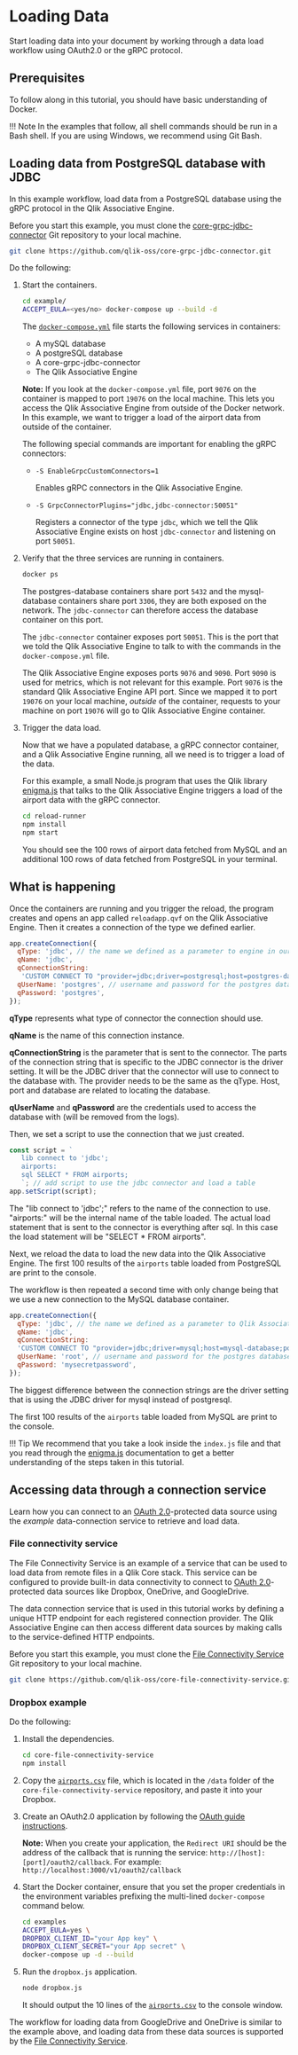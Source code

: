# Loading Data

Start loading data into your document by working through a data load workflow using OAuth2.0 or the gRPC protocol.

## Prerequisites

To follow along in this tutorial, you should have basic understanding of Docker.

!!! Note
    In the examples that follow, all shell commands should be run in a Bash shell.
    If you are using Windows, we recommend using Git Bash.

## Loading data from PostgreSQL database with JDBC

In this example workflow, load data from a PostgreSQL database
using the gRPC protocol in the Qlik Associative Engine.

Before you start this example, you must clone the [core-grpc-jdbc-connector](https://github.com/qlik-oss/core-grpc-jdbc-connector)
Git repository to your local machine.

``` bash
git clone https://github.com/qlik-oss/core-grpc-jdbc-connector.git
```

Do the following:

1. Start the containers.

    ```bash
    cd example/
    ACCEPT_EULA=<yes/no> docker-compose up --build -d
    ```

    The [`docker-compose.yml`](https://github.com/qlik-oss/core-grpc-jdbc-connector/blob/master/example/docker-compose.yml)
    file starts the following services in containers:

    - A mySQL database
    - A postgreSQL database
    - A core-grpc-jdbc-connector
    - The Qlik Associative Engine

    **Note:** If you look at the `docker-compose.yml` file, port `9076` on the container
    is mapped to port `19076` on the local machine.
    This lets you access the Qlik Associative Engine from outside of the Docker network.
    In this example, we want to trigger a load of the airport data
    from outside of the container.

    The following special commands are important for enabling the gRPC connectors:

    - `-S EnableGrpcCustomConnectors=1`

        Enables gRPC connectors in the Qlik Associative Engine.

    - `-S GrpcConnectorPlugins="jdbc,jdbc-connector:50051"`

        Registers a connector of the type `jdbc`,
        which we tell the Qlik Associative Engine exists on host `jdbc-connector`
        and listening on port `50051`.

1. Verify that the three services are running in containers.

    ```bash
    docker ps
    ```

    The postgres-database containers share port `5432` and the mysql-database containers share port `3306`,
    they are both exposed on the network.
    The `jdbc-connector` can therefore access the database container on this port.

    The `jdbc-connector` container exposes port `50051`.
    This is the port that we told the Qlik Associative Engine to talk to
    with the commands in the `docker-compose.yml` file.

    The Qlik Associative Engine exposes ports `9076` and `9090`.
    Port `9090` is used for metrics, which is not relevant for this example.
    Port `9076` is the standard Qlik Associative Engine API port. Since we mapped it to
    port `19076` on your local machine, _outside_ of the container,
    requests to your machine on port `19076` will go to Qlik Associative Engine container.

1. Trigger the data load.

    Now that we have a populated database, a gRPC connector container,
    and a Qlik Associative Engine running, all we need is to trigger a load of the data.

    For this example, a small Node.js program that uses the Qlik library [enigma.js](https://github.com/qlik-oss/enigma.js)
    that talks to the Qlik Associative Engine triggers a load of the airport data with the gRPC connector.

    ```bash
    cd reload-runner
    npm install
    npm start
    ```

    You should see the 100 rows of airport data fetched from MySQL and an additional 100 rows of data
    fetched from PostgreSQL in your terminal.

## What is happening

Once the containers are running and you trigger the reload,
the program creates and opens an app called `reloadapp.qvf` on the Qlik Associative Engine.
Then it creates a connection of the type we defined earlier.

```js
app.createConnection({
  qType: 'jdbc', // the name we defined as a parameter to engine in our docker-compose.yml
  qName: 'jdbc',
  qConnectionString:
   'CUSTOM CONNECT TO "provider=jdbc;driver=postgresql;host=postgres-database;port=5432;database=postgres"', // the connection string includes both the provide to use and parameters to it.
  qUserName: 'postgres', // username and password for the postgres database, provided to the GRPC-Connector
  qPassword: 'postgres',
});
```

**qType** represents what type of connector the connection should use.

**qName** is the name of this connection instance.

**qConnectionString** is the parameter that is sent to the connector.
The parts of the connection string that is specific to the JDBC connector is the driver setting.
It will be the JDBC driver that the connector will use to connect to the database with.
The provider needs to be the same as the qType. Host, port and database are related to locating the database.

**qUserName** and **qPassword** are the credentials used to access the database with (will be removed from the logs).

Then, we set a script to use the connection that we just created.

```js
const script = `
   lib connect to 'jdbc';
   airports:
   sql SELECT * FROM airports;
   `; // add script to use the jdbc connector and load a table
app.setScript(script);
```

The "lib connect to 'jdbc';" refers to the name of the connection to use.
"airports:" will be the internal name of the table loaded.
The actual load statement that is sent to the connector is everything after sql.
In this case the load statement will be "SELECT * FROM airports".

Next, we reload the data to load the new data into the Qlik Associative Engine.
The first 100 results of the `airports` table loaded from PostgreSQL are print to the console.

The workflow is then repeated a second time with only change being that we use a new connection
to the MySQL database container.

```js
app.createConnection({
  qType: 'jdbc', // the name we defined as a parameter to Qlik Associative Engine in our docker-compose.yml
  qName: 'jdbc',
  qConnectionString:
  'CUSTOM CONNECT TO "provider=jdbc;driver=mysql;host=mysql-database;port=3306;database=airport"', // the connection string includes both the provider to use and parameters to it.
  qUserName: 'root', // username and password for the postgres database, provided to the GRPC-Connector
  qPassword: 'mysecretpassword',
});
```

The biggest difference between the connection strings are the driver setting that is using
the JDBC driver for mysql instead of postgresql.

The first 100 results of the `airports` table loaded from MySQL are print to the console.

!!! Tip
    We recommend that you take a look inside the `index.js` file
    and that you read through the [enigma.js](https://github.com/qlik-oss/enigma.js) documentation
    to get a better understanding of the steps taken in this tutorial.

## Accessing data through a connection service

Learn how you can connect to an [OAuth 2.0](https://oauth.net/2/)-protected data source
using the _example_ data-connection service to retrieve and load data.

### File connectivity service

The File Connectivity Service is an example of a service that can be used to load data from
remote files in a Qlik Core stack.
This service can be configured to provide built-in data connectivity to connect to
[OAuth 2.0](https://oauth.net/2/)-protected data sources
like Dropbox, OneDrive, and GoogleDrive.

The data connection service that is used in this tutorial
works by defining a unique HTTP endpoint for each registered connection provider.
The Qlik Associative Engine can then access different data sources by making calls
to the service-defined HTTP endpoints.

Before you start this example, you must clone the
[File Connectivity Service](https://github.com/qlik-oss/core-file-connectivity-service)
Git repository to your local machine.

``` bash
git clone https://github.com/qlik-oss/core-file-connectivity-service.git
```

### Dropbox example

Do the following:

1. Install the dependencies.
    ``` bash
    cd core-file-connectivity-service
    npm install
    ```
1. Copy the [`airports.csv`](https://github.com/qlik-oss/core-file-connectivity-service/blob/master/data/airports.csv)
    file, which is located in the `/data` folder of the `core-file-connectivity-service` repository, and paste
    it into your Dropbox.
1. Create an OAuth2.0 application by following the
    [OAuth guide instructions](https://www.dropbox.com/developers/reference/oauth-guide).

    **Note:** When you create your application, the `Redirect URI`
    should be the address of the callback that is running the service: `http://[host]:[port]/oauth2/callback`.
    For example: `http://localhost:3000/v1/oauth2/callback`

1. Start the Docker container, ensure that you set the proper
    credentials in the environment variables prefixing the
    multi-lined `docker-compose` command below.
    ```bash
    cd examples
    ACCEPT_EULA=yes \
    DROPBOX_CLIENT_ID="your App key" \
    DROPBOX_CLIENT_SECRET="your App secret" \
    docker-compose up -d --build
    ```
1. Run the `dropbox.js` application.
    ```bash
    node dropbox.js
    ```
    It should output the 10 lines of the [`airports.csv`](https://github.com/qlik-oss/core-file-connectivity-service/blob/master/data/airports.csv)
        to the console window.

The workflow for loading data from GoogleDrive and OneDrive is similar to the example above,
and loading data from these data sources is supported by the
[File Connectivity Service](https://github.com/qlik-oss/core-file-connectivity-service).
